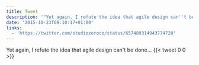 ```yaml
---
title: Tweet
description: '"Yet again, I refute the idea that agile design can''t be done... "'
date: '2015-10-23T09:10:17+01:00'
links:
  - 'https://twitter.com/studiozeroco/status/657489314943774720'
---
```

Yet again, I refute the idea that agile design can't be done... 
      {{< tweet 0 0 >}}
    
